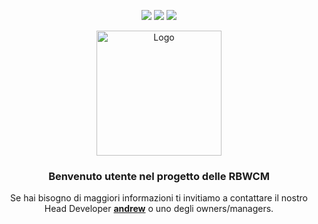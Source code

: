 <p align="center">
<a href="https://discord.gg/rbwcm" target"blank_"><img src="https://img.shields.io/badge/discord%20-7289DA.svg?&style=for-the-badge&logo=discord&logoColor=white"></a>
<a href="https://www.youtube.com/@RankedBedwarsCoralMC" target"blank_"><img src="https://img.shields.io/badge/YouTube-FF0000?style=for-the-badge&logo=youtube&logoColor=white"></a>
<a href="https://www.tiktok.com/@rankedbwcoralmc" target"blank_"><img src="https://img.shields.io/badge/TikTok-000000?style=for-the-badge&logo=tiktok&logoColor=white"></a>
</p>
<div align="center">
<a href="https://github.com/users/andrew0w0/projects/3">
    <img src="https://imgur.com/rV30nax.png" alt="Logo" width="200" height="200">
</a>

<h3 align="center">Benvenuto utente nel progetto delle RBWCM</h3>

<p align="center">Se hai bisogno di maggiori informazioni ti invitiamo a contattare il nostro Head Developer <a href="https://discord.com/users/466861191931756544"><strong>andrew</strong></a> o uno degli owners/managers.</p>
</div>

